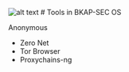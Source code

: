 ![alt text](https://s-media-cache-ak0.pinimg.com/originals/41/13/10/4113102046273724e9e4c4c578985f50.jpg)
                                     # Tools in BKAP-SEC OS 
 
Anonymous 
+ Zero Net 
+ Tor Browser 
+ Proxychains-ng 


